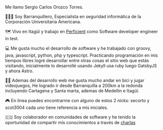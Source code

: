 Me llamo Sergio Carlos Orozco Torres.

👨🏼‍🎓 Soy Barranquillero, Especialista en seguridad informática de la Corporación Universitaria Americana.

🗺️ Vivo en Itagüí y trabajo
en [Perficient](/trabajo/perficient/)
como Software developer engineer in test.

💻 Me gusta mucho el desarrollo de software y he trabajado con  groovy, java, javascript, python, php y typescript.
Practicando programación en mis tiempos libres logré desarrollar entre otras cosas el sitio web que estás visitando,
inicialmente lo desarrollé usando Jekyll usa ruby luego GatsbyJS y ahora Astro.

🚴🏾 Ademas del desarrollo web me gusta mucho andar en bici y jugar videojuegos, He logrado ir desde Barranquilla a 200km a la redonda incluyendo Cartagena y Santa marta, ademas de Medellin e Itagüí.

🎮 En linea puedes encontrarme con alguno de estos 2 nicks: secorto y scot3004 cada uno tiene referencia a mis iniciales.

🇨🇴 Soy colaborador en comunidades de software y he tenido la oportunidad de compartir mis conocimientos a través de [charlas](/charla) 